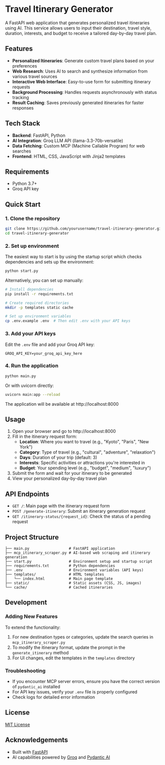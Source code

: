 # Travel Itinerary Generator

A FastAPI web application that generates personalized travel itineraries using AI. This service allows users to input their destination, travel style, duration, interests, and budget to receive a tailored day-by-day travel plan.

## Features

- **Personalized Itineraries**: Generate custom travel plans based on your preferences
- **Web Research**: Uses AI to search and synthesize information from various travel sources
- **Interactive Web Interface**: Easy-to-use form for submitting itinerary requests
- **Background Processing**: Handles requests asynchronously with status tracking
- **Result Caching**: Saves previously generated itineraries for faster responses

## Tech Stack

- **Backend**: FastAPI, Python
- **AI Integration**: Groq LLM API (llama-3.3-70b-versatile)
- **Data Fetching**: Custom MCP (Machine Callable Program) for web searches
- **Frontend**: HTML, CSS, JavaScript with Jinja2 templates

## Requirements

- Python 3.7+
- Groq API key

## Quick Start

### 1. Clone the repository

```bash
git clone https://github.com/yourusername/travel-itinerary-generator.git
cd travel-itinerary-generator
```

### 2. Set up environment

The easiest way to start is by using the startup script which checks dependencies and sets up the environment:

```bash
python start.py
```

Alternatively, you can set up manually:

```bash
# Install dependencies
pip install -r requirements.txt

# Create required directories
mkdir -p templates static cache

# Set up environment variables
cp .env.example .env  # Then edit .env with your API keys
```

### 3. Add your API keys

Edit the `.env` file and add your Groq API key:

```
GROQ_API_KEY=your_groq_api_key_here
```

### 4. Run the application

```bash
python main.py
```

Or with uvicorn directly:

```bash
uvicorn main:app --reload
```

The application will be available at http://localhost:8000

## Usage

1. Open your browser and go to http://localhost:8000
2. Fill in the itinerary request form:
   - **Location**: Where you want to travel (e.g., "Kyoto", "Paris", "New York")
   - **Category**: Type of travel (e.g., "cultural", "adventure", "relaxation")
   - **Days**: Duration of your trip (default: 3)
   - **Interests**: Specific activities or attractions you're interested in
   - **Budget**: Your spending level (e.g., "budget", "medium", "luxury")
3. Submit the form and wait for your itinerary to be generated
4. View your personalized day-by-day travel plan

## API Endpoints

- `GET /`: Main page with the itinerary request form
- `POST /generate-itinerary`: Submit an itinerary generation request
- `GET /itinerary-status/{request_id}`: Check the status of a pending request

## Project Structure

```
├── main.py                  # FastAPI application
├── mcp_itinerary_scraper.py # AI-based web scraping and itinerary generation
├── start.py                 # Environment setup and startup script
├── requirements.txt         # Python dependencies
├── .env                     # Environment variables (API keys)
├── templates/               # HTML templates
│   └── index.html           # Main page template
├── static/                  # Static assets (CSS, JS, images)
└── cache/                   # Cached itineraries
```

## Development

### Adding New Features

To extend the functionality:

1. For new destination types or categories, update the search queries in `mcp_itinerary_scraper.py`
2. To modify the itinerary format, update the prompt in the `generate_itinerary` method
3. For UI changes, edit the templates in the `templates` directory

### Troubleshooting

- If you encounter MCP server errors, ensure you have the correct version of `pydantic_ai` installed
- For API key issues, verify your `.env` file is properly configured
- Check logs for detailed error information

## License

[MIT License](LICENSE)

## Acknowledgements

- Built with [FastAPI](https://fastapi.tiangolo.com/)
- AI capabilities powered by [Groq](https://groq.com/) and [Pydantic AI](https://github.com/pydantic/pydantic-ai)
